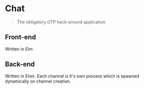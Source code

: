 # Chat

> The obligatory OTP hack-around application

## Front-end

Written in Elm

## Back-end

Written in Elixir. Each channel is it's own process which is spawned dynamically on channel creation.
